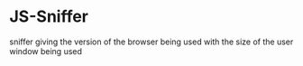 # JS-Sniffer
sniffer giving the version of the browser being used with the size of the user window being used
